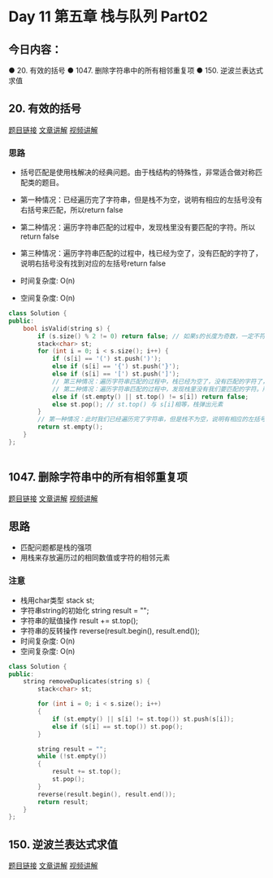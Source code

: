 # Day 11 第五章 栈与队列 Part02

## 今日内容： 

● 20. 有效的括号
● 1047. 删除字符串中的所有相邻重复项
● 150. 逆波兰表达式求值

## 20. 有效的括号
[题目链接](https://leetcode.cn/problems/valid-parentheses/)
[文章讲解](https://programmercarl.com/0020.%E6%9C%89%E6%95%88%E7%9A%84%E6%8B%AC%E5%8F%B7.html#%E7%AE%97%E6%B3%95%E5%85%AC%E5%BC%80%E8%AF%BE)
[视频讲解](https://www.bilibili.com/video/BV1AF411w78g)

### 思路
- 括号匹配是使用栈解决的经典问题。由于栈结构的特殊性，非常适合做对称匹配类的题目。
- 第一种情况：已经遍历完了字符串，但是栈不为空，说明有相应的左括号没有右括号来匹配，所以return false
- 第二种情况：遍历字符串匹配的过程中，发现栈里没有要匹配的字符。所以return false
- 第三种情况：遍历字符串匹配的过程中，栈已经为空了，没有匹配的字符了，说明右括号没有找到对应的左括号return false

- 时间复杂度: O(n)
- 空间复杂度: O(n)
```cpp
class Solution {
public:
    bool isValid(string s) {
        if (s.size() % 2 != 0) return false; // 如果s的长度为奇数，一定不符合要求
        stack<char> st;
        for (int i = 0; i < s.size(); i++) {
            if (s[i] == '(') st.push(')');
            else if (s[i] == '{') st.push('}');
            else if (s[i] == '[') st.push(']');
            // 第三种情况：遍历字符串匹配的过程中，栈已经为空了，没有匹配的字符了，说明右括号没有找到对应的左括号 return false
            // 第二种情况：遍历字符串匹配的过程中，发现栈里没有我们要匹配的字符。所以return false
            else if (st.empty() || st.top() != s[i]) return false;
            else st.pop(); // st.top() 与 s[i]相等，栈弹出元素
        }
        // 第一种情况：此时我们已经遍历完了字符串，但是栈不为空，说明有相应的左括号没有右括号来匹配，所以return false，否则就return true
        return st.empty();
    }
};
  
```
## 1047. 删除字符串中的所有相邻重复项
[题目链接](https://leetcode.cn/problems/remove-all-adjacent-duplicates-in-string/)
[文章讲解](https://programmercarl.com/1047.%E5%88%A0%E9%99%A4%E5%AD%97%E7%AC%A6%E4%B8%B2%E4%B8%AD%E7%9A%84%E6%89%80%E6%9C%89%E7%9B%B8%E9%82%BB%E9%87%8D%E5%A4%8D%E9%A1%B9.html#%E7%AE%97%E6%B3%95%E5%85%AC%E5%BC%80%E8%AF%BE)
[视频讲解](https://www.bilibili.com/video/BV12a411P7mw)

## 思路
- 匹配问题都是栈的强项
- 用栈来存放遍历过的相同数值或字符的相邻元素

### 注意
-  栈用char类型 stack<char> st;
-  字符串string的初始化 string result = "";
-  字符串的赋值操作 result += st.top();
-  字符串的反转操作 reverse(result.begin(), result.end());
- 时间复杂度: O(n)
- 空间复杂度: O(n)
```cpp
class Solution {
public:
    string removeDuplicates(string s) {
        stack<char> st;

        for (int i = 0; i < s.size(); i++)
        {
            if (st.empty() || s[i] != st.top()) st.push(s[i]);
            else if (s[i] == st.top()) st.pop();
        }

        string result = "";
        while (!st.empty())
        {
            result += st.top();
            st.pop();
        }
        reverse(result.begin(), result.end());
        return result;
    }
};
```

## 150. 逆波兰表达式求值
[题目链接]()
[文章讲解]()
[视频讲解]()
